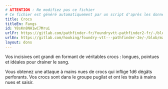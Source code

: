 ```yaml
---
# ATTENTION : Ne modifiez pas ce fichier
# Ce fichier est généré automatiquement par un script d'après les données du module Foundry VTT officiel et de sa traduction
title: Crocs
titleEn: Fangs
id: Y8sKn8NH1wC7Mrui
urlFr: https://gitlab.com/pathfinder-fr/foundryvtt-pathfinder2-fr/-/blob/master/data/feats/Y8sKn8NH1wC7Mrui.htm
urlEn: https://gitlab.com/hooking/foundry-vtt---pathfinder-2e/-/blob/master/packs/data/feats.db/fangs.json
layout: dons
---
```

Vos incisives ont grandi en formant de véritables crocs : longues, pointues et idéales pour drainer le sang.

Vous obtenez une attaque à mains nues de crocs qui inflige <a class="inline-roll roll" data-mode="roll" data-flavor="perforants" data-formula="1d6" title="perforants"><i class="fas fa-dice-d20"></i>1d6</a> dégâts perforants. Vos crocs sont dans le groupe pugilat et ont les traits à mains nues et saisir.
